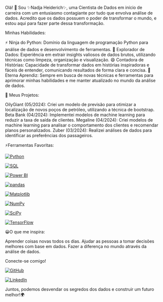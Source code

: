 Olá! 👋 Sou ✨Nadja Heiderich✨, uma Cientista de Dados em início de carreira com um entusiasmo contagiante por tudo que envolva análise de dados. Acredito que os dados possuem o poder de transformar o mundo, e estou aqui para fazer parte dessa transformação.

Minhas Habilidades:

⚡ Ninja do Python: Domínio da linguagem de programação Python para análise de dados e desenvolvimento de ferramentas.
🔭 Explorador de Dados: Experiência em extrair insights valiosos de dados brutos, utilizando técnicas como limpeza, organização e visualização.
😄 Contadora de Histórias: Capacidade de transformar dados em histórias inspiradoras e fáceis de entender, comunicando resultados de forma clara e concisa.
🤔 Eterna Aprendiz: Sempre em busca de novas técnicas e ferramentas para aprimorar minhas habilidades e me manter atualizado no mundo da análise de dados.

🌱 Meus Projetos:

OilyGiant (05/2024): Criei um modelo de previsão para otimizar a localização de novos poços de petróleo, utilizando a técnica de bootstrap.
Beta Bank (04/2024): Implementei modelos de machine learning para reduzir a taxa de saída de clientes.
Megaline (04/2024): Criei modelos de machine learning para analisar o comportamento dos clientes e recomendar planos personalizados.
Zuber (03/2024): Realizei análises de dados para identificar as preferências dos passageiros.

⚡Ferramentas Favoritas:

[![Python](https://img.shields.io/badge/python-3.x-brightgreen)](https://www.python.org/)

[![SQL](https://img.shields.io/badge/SQL-Database-blue)](https://www.w3schools.com/sql/)

[![Power BI](https://img.shields.io/badge/Power%20BI-Business%20Intelligence-yellow)](https://powerbi.microsoft.com/)

[![pandas](https://img.shields.io/badge/pandas-data%20analysis-orange)](https://pandas.pydata.org/)

[![Matplotlib](https://img.shields.io/badge/Matplotlib-visualization-purple)](https://matplotlib.org/)

[![NumPy](https://img.shields.io/badge/NumPy-scientific%20computing-lightblue)](https://numpy.org/)

[![SciPy](https://img.shields.io/badge/SciPy-scientific%20computing-green)](https://scipy.org/)

[![TensorFlow](https://img.shields.io/badge/TensorFlow-machine%20learning-red)](https://www.tensorflow.org/)

😀O que me inspira:

Aprender coisas novas todos os dias.
Ajudar as pessoas a tomar decisões melhores com base em dados.
Fazer a diferença no mundo através da análise de dados.

Conecte-se comigo!


[![GitHub](https://img.shields.io/badge/GitHub-Nadja_Heiderich-blue?style=flat-square)](https://github.com/nadjaheid)

[![LinkedIn](https://img.shields.io/badge/LinkedIn-Nadja_Heiderich-blue)](https://www.linkedin.com/in/nadja-heiderich)


Juntos, podemos desvendar os segredos dos dados e construir um futuro melhor!🌍
